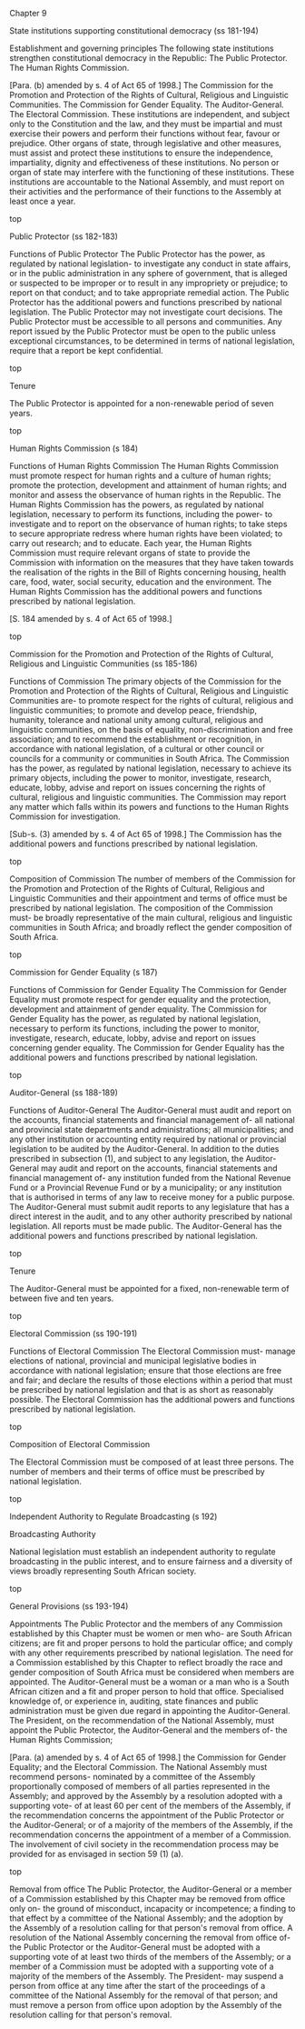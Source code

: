 Chapter 9

State institutions supporting constitutional democracy (ss 181-194)

Establishment and governing principles
The following state institutions strengthen constitutional democracy in the Republic:
The Public Protector.
The Human Rights Commission.

[Para. (b) amended by s. 4 of Act 65 of 1998.]
The Commission for the Promotion and Protection of the Rights of Cultural, Religious and Linguistic Communities.
The Commission for Gender Equality.
The Auditor-General.
The Electoral Commission.
These institutions are independent, and subject only to the Constitution and the law, and they must be impartial and must exercise their powers and perform their functions without fear, favour or prejudice.
Other organs of state, through legislative and other measures, must assist and protect these institutions to ensure the independence, impartiality, dignity and effectiveness of these institutions.
No person or organ of state may interfere with the functioning of these institutions.
These institutions are accountable to the National Assembly, and must report on their activities and the performance of their functions to the Assembly at least once a year.

top

Public Protector (ss 182-183)

Functions of Public Protector
The Public Protector has the power, as regulated by national legislation-
to investigate any conduct in state affairs, or in the public administration in any sphere of government, that is alleged or suspected to be improper or to result in any impropriety or prejudice;
to report on that conduct; and
to take appropriate remedial action.
The Public Protector has the additional powers and functions prescribed by national legislation.
The Public Protector may not investigate court decisions.
The Public Protector must be accessible to all persons and communities.
Any report issued by the Public Protector must be open to the public unless exceptional circumstances, to be determined in terms of national legislation, require that a report be kept confidential.

top

Tenure

The Public Protector is appointed for a non-renewable period of seven years.

top

Human Rights Commission (s 184)

Functions of Human Rights Commission
The Human Rights Commission must
promote respect for human rights and a culture of human rights;
promote the protection, development and attainment of human rights; and
monitor and assess the observance of human rights in the Republic.
The Human Rights Commission has the powers, as regulated by national legislation, necessary to perform its functions, including the power-
to investigate and to report on the observance of human rights;
to take steps to secure appropriate redress where human rights have been violated;
to carry out research; and
to educate.
Each year, the Human Rights Commission must require relevant organs of state to provide the Commission with information on the measures that they have taken towards the realisation of the rights in the Bill of Rights concerning housing, health care, food, water, social security, education and the environment.
The Human Rights Commission has the additional powers and functions prescribed by national legislation.

[S. 184 amended by s. 4 of Act 65 of 1998.]

top

Commission for the Promotion and Protection of the Rights of Cultural, Religious and Linguistic Communities (ss 185-186)

Functions of Commission
The primary objects of the Commission for the Promotion and Protection of the Rights of Cultural, Religious and Linguistic Communities are-
to promote respect for the rights of cultural, religious and linguistic communities;
to promote and develop peace, friendship, humanity, tolerance and national unity among cultural, religious and linguistic communities, on the basis of equality, non-discrimination and free association; and
to recommend the establishment or recognition, in accordance with national legislation, of a cultural or other council or councils for a community or communities in South Africa.
The Commission has the power, as regulated by national legislation, necessary to achieve its primary objects, including the power to monitor, investigate, research, educate, lobby, advise and report on issues concerning the rights of cultural, religious and linguistic communities.
The Commission may report any matter which falls within its powers and functions to the Human Rights Commission for investigation.

[Sub-s. (3) amended by s. 4 of Act 65 of 1998.]
The Commission has the additional powers and functions prescribed by national legislation.

top

Composition of Commission
The number of members of the Commission for the Promotion and Protection of the Rights of Cultural, Religious and Linguistic Communities and their appointment and terms of office must be prescribed by national legislation.
The composition of the Commission must-
be broadly representative of the main cultural, religious and linguistic communities in South Africa; and
broadly reflect the gender composition of South Africa.

top

Commission for Gender Equality (s 187)

Functions of Commission for Gender Equality
The Commission for Gender Equality must promote respect for gender equality and the protection, development and attainment of gender equality.
The Commission for Gender Equality has the power, as regulated by national legislation, necessary to perform its functions, including the power to monitor, investigate, research, educate, lobby, advise and report on issues concerning gender equality.
The Commission for Gender Equality has the additional powers and functions prescribed by national legislation.

top

Auditor-General (ss 188-189)

Functions of Auditor-General
The Auditor-General must audit and report on the accounts, financial statements and financial management of-
all national and provincial state departments and administrations;
all municipalities; and
any other institution or accounting entity required by national or provincial legislation to be audited by the Auditor-General.
In addition to the duties prescribed in subsection (1), and subject to any legislation, the Auditor-General may audit and report on the accounts, financial statements and financial management of-
any institution funded from the National Revenue Fund or a Provincial Revenue Fund or by a municipality; or
any institution that is authorised in terms of any law to receive money for a public purpose.
The Auditor-General must submit audit reports to any legislature that has a direct interest in the audit, and to any other authority prescribed by national legislation. All reports must be made public.
The Auditor-General has the additional powers and functions prescribed by national legislation.

top

Tenure

The Auditor-General must be appointed for a fixed, non-renewable term of between five and ten years.

top

Electoral Commission (ss 190-191)

Functions of Electoral Commission
The Electoral Commission must-
manage elections of national, provincial and municipal legislative bodies in accordance with national legislation;
ensure that those elections are free and fair; and
declare the results of those elections within a period that must be prescribed by national legislation and that is as short as reasonably possible.
The Electoral Commission has the additional powers and functions prescribed by national legislation.

top

Composition of Electoral Commission

The Electoral Commission must be composed of at least three persons. The number of members and their terms of office must be prescribed by national legislation.

top

Independent Authority to Regulate Broadcasting (s 192)

Broadcasting Authority

National legislation must establish an independent authority to regulate broadcasting in the public interest, and to ensure fairness and a diversity of views broadly representing South African society.

top

General Provisions (ss 193-194)

Appointments
The Public Protector and the members of any Commission established by this Chapter must be women or men who-
are South African citizens;
are fit and proper persons to hold the particular office; and
comply with any other requirements prescribed by national legislation.
The need for a Commission established by this Chapter to reflect broadly the race and gender composition of South Africa must be considered when members are appointed.
The Auditor-General must be a woman or a man who is a South African citizen and a fit and proper person to hold that office. Specialised knowledge of, or experience in, auditing, state finances and public administration must be given due regard in appointing the Auditor-General.
The President, on the recommendation of the National Assembly, must appoint the Public Protector, the Auditor-General and the members of-
the Human Rights Commission;

[Para. (a) amended by s. 4 of Act 65 of 1998.]
the Commission for Gender Equality; and
the Electoral Commission.
The National Assembly must recommend persons-
nominated by a committee of the Assembly proportionally composed of members of all parties represented in the Assembly; and
approved by the Assembly by a resolution adopted with a supporting vote-
of at least 60 per cent of the members of the Assembly, if the recommendation concerns the appointment of the Public Protector or the Auditor-General; or
of a majority of the members of the Assembly, if the recommendation concerns the appointment of a member of a Commission.
The involvement of civil society in the recommendation process may be provided for as envisaged in section 59 (1) (a).

top

Removal from office
The Public Protector, the Auditor-General or a member of a Commission established by this Chapter may be removed from office only on-
the ground of misconduct, incapacity or incompetence;
a finding to that effect by a committee of the National Assembly; and
the adoption by the Assembly of a resolution calling for that person's removal from office.
A resolution of the National Assembly concerning the removal from office of-
the Public Protector or the Auditor-General must be adopted with a supporting vote of at least two thirds of the members of the Assembly; or
a member of a Commission must be adopted with a supporting vote of a majority of the members of the Assembly.
The President-
may suspend a person from office at any time after the start of the proceedings of a committee of the National Assembly for the removal of that person; and
must remove a person from office upon adoption by the Assembly of the resolution calling for that person's removal.